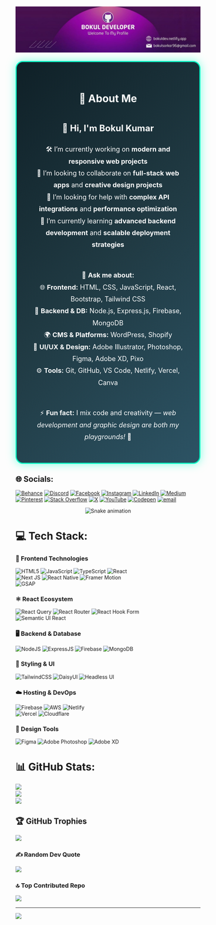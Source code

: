 <!--Banner-->
![Bokul Banner Image](./github_banner.jpg)

<div align="center" style="background: linear-gradient(135deg, #0f2027, #203a43, #2c5364); padding: 35px; border: 3px solid #00f5c3; border-radius: 20px; color: #fff; max-width: 850px; margin: 20px auto; box-shadow: 0 0 25px rgba(0,255,200,0.5); font-size: 18px; line-height: 1.8;">

<h1 style="font-size: 28px;">💫 About Me</h1>
<h2 style="font-size: 24px;">👋 Hi, I'm <b>Bokul Kumar</b></h2>

<p style="max-width: 700px; margin: auto;">

🛠️ I’m currently working on <b>modern and responsive web projects</b> <br>
🤝 I’m looking to collaborate on <b>full-stack web apps</b> and <b>creative design projects</b> <br>
🙌 I’m looking for help with <b>complex API integrations</b> and <b>performance optimization</b> <br>
🌱 I’m currently learning <b>advanced backend development</b> and <b>scalable deployment strategies</b> <br><br>

💬 <b>Ask me about:</b><br>
🌐 <b>Frontend:</b> HTML, CSS, JavaScript, React, Bootstrap, Tailwind CSS <br>
🔧 <b>Backend & DB:</b> Node.js, Express.js, Firebase, MongoDB <br>
🌍 <b>CMS & Platforms:</b> WordPress, Shopify <br>
🎨 <b>UI/UX & Design:</b> Adobe Illustrator, Photoshop, Figma, Adobe XD, Pixo <br>
⚙️ <b>Tools:</b> Git, GitHub, VS Code, Netlify, Vercel, Canva <br><br>

⚡ <b>Fun fact:</b> I mix code and creativity — <i>web development and graphic design are both my playgrounds!</i> 🎯

</p>
</div>

## 🌐 Socials:
[![Behance](https://img.shields.io/badge/Behance-1769ff?logo=behance&logoColor=white)](https://behance.net/bokulsorkar96) [![Discord](https://img.shields.io/badge/Discord-%237289DA.svg?logo=discord&logoColor=white)](https://discord.gg/6hMd8fsz) [![Facebook](https://img.shields.io/badge/Facebook-%231877F2.svg?logo=Facebook&logoColor=white)](https://facebook.com/bokuldeveloper70) [![Instagram](https://img.shields.io/badge/Instagram-%23E4405F.svg?logo=Instagram&logoColor=white)](https://instagram.com/bokul_developer) [![LinkedIn](https://img.shields.io/badge/LinkedIn-%230077B5.svg?logo=linkedin&logoColor=white)](https://linkedin.com/in/bokul-kumar-badyakar-677369191/) [![Medium](https://img.shields.io/badge/Medium-12100E?logo=medium&logoColor=white)](https://medium.com/@@bokul_developer) [![Pinterest](https://img.shields.io/badge/Pinterest-%23E60023.svg?logo=Pinterest&logoColor=white)](https://pinterest.com/bokul_developer) [![Stack Overflow](https://img.shields.io/badge/-Stackoverflow-FE7A16?logo=stack-overflow&logoColor=white)](https://stackoverflow.com/users/23569795) [![X](https://img.shields.io/badge/X-black.svg?logo=X&logoColor=white)](https://x.com/Bokuldeveloper) [![YouTube](https://img.shields.io/badge/YouTube-%23FF0000.svg?logo=YouTube&logoColor=white)](https://youtube.com/@@bokulsorkar2052) [![Codepen](https://img.shields.io/badge/Codepen-000000?logo=codepen&logoColor=white)](https://codepen.io/Bokul-Sorkar) [![email](https://img.shields.io/badge/Email-D14836?logo=gmail&logoColor=white)](mailto:bokulsorkar96@gmail.com) 

<!-- Snake Game Repo View -->

<div align="center">
  <img src="https://profile-readme-generator.com/assets/snake.svg" alt="Snake animation" />
</div>

# 💻 Tech Stack:
### 🚀 Frontend Technologies  
![HTML5](https://img.shields.io/badge/html5-%23E34F26.svg?style=for-the-badge&logo=html5&logoColor=white) ![JavaScript](https://img.shields.io/badge/javascript-%23323330.svg?style=for-the-badge&logo=javascript&logoColor=%23F7DF1E) ![TypeScript](https://img.shields.io/badge/typescript-%23007ACC.svg?style=for-the-badge&logo=typescript&logoColor=white) ![React](https://img.shields.io/badge/react-%2320232a.svg?style=for-the-badge&logo=react&logoColor=%2361DAFB)  
![Next JS](https://img.shields.io/badge/Next.js-000000.svg?style=for-the-badge&logo=next.js&logoColor=white) ![React Native](https://img.shields.io/badge/react_native-%2320232a.svg?style=for-the-badge&logo=react&logoColor=%2361DAFB) ![Framer Motion](https://img.shields.io/badge/Framer%20Motion-0055FF?style=for-the-badge&logo=framer&logoColor=white)  
![GSAP](https://img.shields.io/badge/GSAP-88CE02?style=for-the-badge&logo=greensock&logoColor=white)


### ⚛️ React Ecosystem  
![React Query](https://img.shields.io/badge/-React%20Query-FF4154?style=for-the-badge&logo=react%20query&logoColor=white) ![React Router](https://img.shields.io/badge/React_Router-CA4245?style=for-the-badge&logo=react-router&logoColor=white) ![React Hook Form](https://img.shields.io/badge/React%20Hook%20Form-%23EC5990.svg?style=for-the-badge&logo=reacthookform&logoColor=white)  
![Semantic UI React](https://img.shields.io/badge/Semantic%20UI%20React-%2335BDB2.svg?style=for-the-badge&logo=SemanticUIReact&logoColor=white)  

### 🖥️ Backend & Database  
![NodeJS](https://img.shields.io/badge/node.js-339933?style=for-the-badge&logo=nodedotjs&logoColor=white) ![ExpressJS](https://img.shields.io/badge/express.js-%23404d59.svg?style=for-the-badge&logo=express&logoColor=%2361DAFB) ![Firebase](https://img.shields.io/badge/firebase-%23039BE5.svg?style=for-the-badge&logo=firebase) ![MongoDB](https://img.shields.io/badge/mongodb-%2347A248.svg?style=for-the-badge&logo=mongodb&logoColor=white)  

### 🎨 Styling & UI  
![TailwindCSS](https://img.shields.io/badge/tailwindcss-%2338B2AC.svg?style=for-the-badge&logo=tailwind-css&logoColor=white) ![DaisyUI](https://img.shields.io/badge/daisyUI-%236B46C1.svg?style=for-the-badge&logo=daisyui&logoColor=white) ![Headless UI](https://img.shields.io/badge/Headless%20UI-1F2937?style=for-the-badge&logo=tailwindcss&logoColor=white)  

### ☁️ Hosting & DevOps  
![Firebase](https://img.shields.io/badge/firebase-%23039BE5.svg?style=for-the-badge&logo=firebase) ![AWS](https://img.shields.io/badge/AWS-%23FF9900.svg?style=for-the-badge&logo=amazon-aws&logoColor=white) ![Netlify](https://img.shields.io/badge/netlify-%23000000.svg?style=for-the-badge&logo=netlify&logoColor=#00C7B7)  
![Vercel](https://img.shields.io/badge/vercel-%23000000.svg?style=for-the-badge&logo=vercel&logoColor=white) ![Cloudflare](https://img.shields.io/badge/Cloudflare-F38020?style=for-the-badge&logo=Cloudflare&logoColor=white)  

### 🎨 Design Tools  
![Figma](https://img.shields.io/badge/figma-%23F24E1E.svg?style=for-the-badge&logo=figma&logoColor=white) ![Adobe Photoshop](https://img.shields.io/badge/adobe%20photoshop-%2331A8FF.svg?style=for-the-badge&logo=adobe%20photoshop&logoColor=white) ![Adobe XD](https://img.shields.io/badge/Adobe%20XD-470137?style=for-the-badge&logo=Adobe%20XD&logoColor=#FF61F6)

# 📊 GitHub Stats:
![](https://github-readme-stats.vercel.app/api?username=Bokul98&theme=dark&hide_border=false&include_all_commits=true&count_private=false)<br/>
![](https://nirzak-streak-stats.vercel.app/?user=Bokul98&theme=dark&hide_border=false)<br/>
![](https://github-readme-stats.vercel.app/api/top-langs/?username=Bokul98&theme=dark&hide_border=false&include_all_commits=true&count_private=false&layout=compact)

## 🏆 GitHub Trophies
![](https://github-profile-trophy.vercel.app/?username=Bokul98&theme=radical&no-frame=false&no-bg=true&margin-w=4)

### ✍️ Random Dev Quote
![](https://quotes-github-readme.vercel.app/api?type=horizontal&theme=radical)

### 🔝 Top Contributed Repo
![](https://github-contributor-stats.vercel.app/api?username=Bokul98&limit=5&theme=dark&combine_all_yearly_contributions=true)

---
[![](https://visitcount.itsvg.in/api?id=Bokul98&icon=0&color=0)](https://visitcount.itsvg.in)


  
<!-- Proudly created with GPRM ( https://gprm.itsvg.in ) -->
